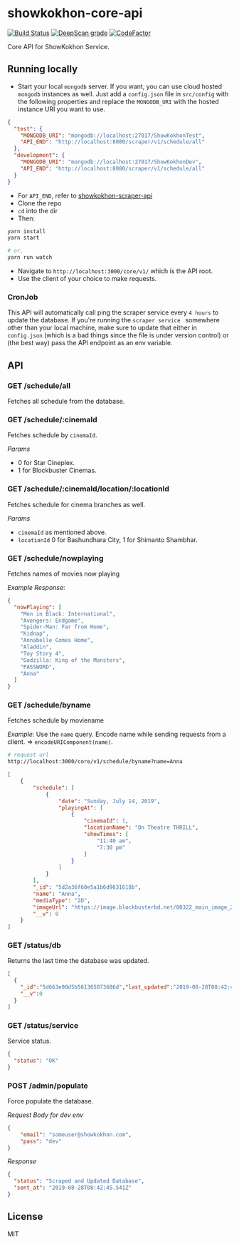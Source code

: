# showkokhon-core-api
[![Build Status](https://travis-ci.com/ShawonAshraf/showkokhon-core-api.svg?branch=master)](https://travis-ci.com/ShawonAshraf/showkokhon-core-api) [![DeepScan grade](https://deepscan.io/api/teams/4763/projects/6517/branches/54712/badge/grade.svg)](https://deepscan.io/dashboard#view=project&tid=4763&pid=6517&bid=54712) [![CodeFactor](https://www.codefactor.io/repository/github/shawonashraf/showkokhon-core-api/badge)](https://www.codefactor.io/repository/github/shawonashraf/showkokhon-core-api)

Core API for ShowKokhon Service.

## Running locally
- Start your local `mongodb` server. If you want, you can use cloud hosted `mongodb` instances as
well. Just add a `config.json` file in `src/config` with the following properties and replace the
`MONGODB_URI` with the hosted instance URI you want to use.

```json
{
  "test": {
    "MONGODB_URI": "mongodb://localhost:27017/ShowKokhonTest",
    "API_END": "http://localhost:8080/scraper/v1/schedule/all"
  },
  "development": {
    "MONGODB_URI": "mongodb://localhost:27017/ShowKokhonDev",
    "API_END": "http://localhost:8080/scraper/v1/schedule/all"
  }
}
```
- For `API_END`, refer to [showkokhon-scraper-api](https://github.com/ShawonAshraf/showkokhon-scraper-api)
- Clone the repo
- `cd` into the dir
- Then:

```bash
yarn install
yarn start

# or,
yarn run watch
```

- Navigate to `http://localhost:3000/core/v1/` which is the API root.
- Use the client of your choice to make requests.

### CronJob
This API will automatically call ping the scraper service every `4 hours` to update the database.
If you're running the `scraper service ` somewhere other than your local machine, make sure to
update that either in `config.json` (which is a bad things since the file is under version control) or (the best way)
pass the API endpoint as an env variable.

## API

### GET /schedule/all
Fetches all schedule from the database.

### GET /schedule/:cinemaId
Fetches schedule by `cinemaId`.

_Params_
- 0 for Star Cineplex.
- 1 for Blockbuster Cinemas.

### GET /schedule/:cinemaId/location/:locationId
Fetches schedule for cinema branches as well.

_Params_
- `cinemaId` as mentioned above.
- `locationId` 0 for Bashundhara City, 1 for Shimanto Shambhar.

### GET /schedule/nowplaying
Fetches names of movies now playing

_Example Response_:
```json
{
  "nowPlaying": [
    "Men in Black: International",
    "Avengers: Endgame",
    "Spider-Man: Far from Home",
    "Kidnap",
    "Annabelle Comes Home",
    "Aladdin",
    "Toy Story 4",
    "Godzilla: King of the Monsters",
    "PASSWORD",
    "Anna"
  ]
}
```

### GET /schedule/byname
Fetches schedule by moviename

_Example_:
Use the `name` query. Encode name while sending requests from a client. => `encodeURIComponent(name)`.

```bash
# request url
http://localhost:3000/core/v1/schedule/byname?name=Anna
```

```json
[
    {
        "schedule": [
            {
                "date": "Sunday, July 14, 2019",
                "playingAt": [
                    {
                        "cinemaId": 1,
                        "locationName": "On Theatre THRILL",
                        "showTimes": [
                            "11:40 am",
                            "7:30 pm"
                        ]
                    }
                ]
            }
        ],
        "_id": "5d2a36f60e5a1b6d9631618b",
        "name": "Anna",
        "mediaType": "2D",
        "imageUrl": "https://image.blockbusterbd.net/00322_main_image_20062019131910.jpg",
        "__v": 0
    }
]
```

### GET /status/db
Returns the last time the database was updated.

```json
[
  {
    "_id":"5d663e90d5b561365073686d","last_updated":"2019-08-28T08:42:45.541Z",
    "__v":0
  }
]
```

### GET /status/service
Service status.

```json
{
  "status": "OK"
}
```

### POST /admin/populate
Force populate the database.

_Request Body for dev env_
```json
{
	"email": "someuser@showkokhon.com",
	"pass": "dev"
}
```
_Response_
```json
{
  "status": "Scraped and Updated Database",
  "sent_at": "2019-08-28T08:42:45.541Z"
}
```

## License
MIT
